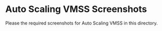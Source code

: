 # Auto Scaling VMSS Screenshots

Please the required screenshots for Auto Scaling VMSS in this directory.
